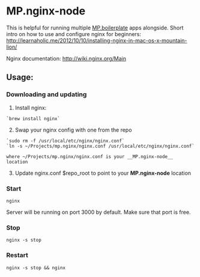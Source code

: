 # MP.nginx-node

This is helpful for running multiple [MP.boilerplate](https://github.com/moviepilot/mp.boilerplate) apps alongside.
Short intro on how to use and configure nginx for beginners: http://learnaholic.me/2012/10/10/installing-nginx-in-mac-os-x-mountain-lion/

Nginx documentation: http://wiki.nginx.org/Main

## Usage:

### Downloading and updating

  1. Install nginx:

    `brew install nginx`

  2. Swap your nginx config with one from the repo

    `sudo rm -f /usr/local/etc/nginx/nginx.conf`
    `ln -s ~/Projects/mp.nginx/nginx.conf /usr/local/etc/nginx/nginx.conf`

    where ~/Projects/mp.nginx/nginx.conf is your __MP.nginx-node__ location

  3. Update nginx.conf $repo_root to point to your __MP.nginx-node__ location

### Start

  `nginx`

  Server will be running on port 3000 by default. Make sure that port is free.

### Stop

  `nginx -s stop`

### Restart

  `nginx -s stop && nginx`
